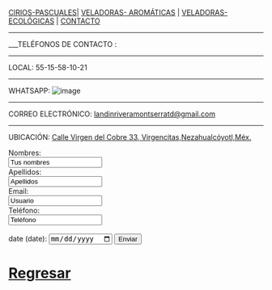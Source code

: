 [CIRIOS-PASCUALES](./CIRIOS-PASCUALES.md)| [VELADORAS- AROMÁTICAS](./VELADORAS-AROMÁTICAS.md) | [VELADORAS-ECOLÓGICAS](./VELADORAS-ECOLÓGICAS.md)  | [CONTACTO](./CONTACTO.md) 
*  *  *
___TELÉFONOS DE CONTACTO : 
- - -
LOCAL: 55-15-58-10-21
- - - 
WHATSAPP: ![image](https://user-images.githubusercontent.com/99773679/160256184-ef6813f7-9588-4790-a852-f71d36f2260a.png)
*  * *
CORREO ELECTRÓNICO: landinriveramontserratd@gmail.com
- - -
UBICACIÓN: [Calle Virgen del Cobre 33, Virgencitas,Nezahualcóyotl,Méx.](https://www.google.com/maps/place/C.+Virgen+de+la+Caridad+del+Cobre+33,+Virgencitas,+57300+Nezahualc%C3%B3yotl,+M%C3%A9x./@19.4230969,-99.0333219,17z/data=!3m1!4b1!4m5!3m4!1s0x85d1fcbc5ca4d3a3:0xdeea15ee6c12e162!8m2!3d19.4230919!4d-99.0311332)

 <form action="https://formspree.io/f/xpzbjqlv"method="POST"">
 <label for="name">Nombres:</label><br>
 <input type ="text" id="name" name="name" value="Tus nombres"><br>
 <label for="lname">Apellidos:</label><br>
 <input type="text" id="lname" name="lname" value=Apellidos><br>
 <label for="Email">Email:</label><br>
 <input type="Email" id="Email" Email="Email" value="Usuario"><br>
 <label for="Teléfono">Teléfono:</label><br>
 <input type="Teléfono" id="Teléfono" Teléfono="Teléfono" value="Teléfono"><br><br>
 <label for="date">date (date):</label>
 <input type="date" id="date" date="date">
 <input type="submit" value="Enviar">
 </form>

















# [Regresar](/index.md)   
